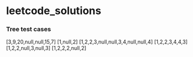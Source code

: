 # leetcode_solutions


### Tree test cases
[3,9,20,null,null,15,7]
[1,null,2]
[1,2,2,3,null,null,3,4,null,null,4]
[1,2,2,3,4,4,3]
[1,2,2,null,3,null,3]
[1,2,2,2,null,2]